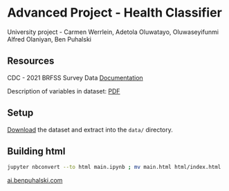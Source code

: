 # Advanced Project - Health Classifier

University project - Carmen Werrlein, Adetola Oluwatayo, Oluwaseyifunmi Alfred Olaniyan, Ben Puhalski

## Resources

CDC - 2021 BRFSS Survey Data [Documentation](https://www.cdc.gov/brfss/annual_data/annual_2021.html)

Description of variables in dataset: [PDF](https://www.cdc.gov/brfss/annual_data/2021/pdf/codebook21_llcp-v2-508.pdf)

## Setup

[Download](https://www.cdc.gov/brfss/annual_data/2021/files/LLCP2021ASC.zip) the dataset and extract into the ``data/`` directory.

## Building html

```bash
jupyter nbconvert --to html main.ipynb ; mv main.html html/index.html
```
<a href="https://ai.benpuhalski.com">ai.benpuhalski.com</a>
